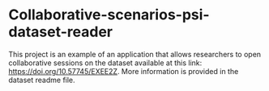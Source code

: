 # Collaborative-scenarios-psi-dataset-reader
This project is an example of an application that allows researchers to open collaborative sessions on the dataset available at this link: https://doi.org/10.57745/EXEE2Z. More information is provided in the dataset readme file.
